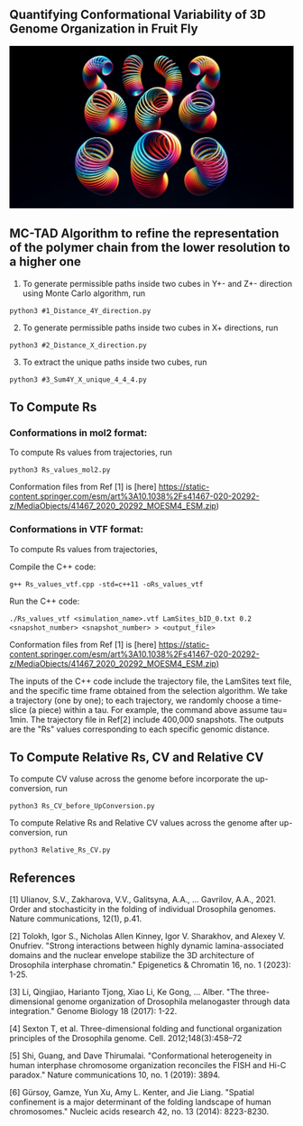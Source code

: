 ## Quantifying Conformational Variability of 3D Genome Organization in Fruit Fly
![Slinkies](figures/slinkies.png)

## MC-TAD Algorithm to refine the representation of the polymer chain from the lower resolution to a higher one

1.  To generate permissible paths inside two cubes in Y+- and Z+- direction using Monte Carlo algorithm, run
```
python3 #1_Distance_4Y_direction.py
```
2. To generate permissible paths inside two cubes in X+ directions, run
```
python3 #2_Distance_X_direction.py
```
3. To extract the unique paths inside two cubes, run
```
python3 #3_Sum4Y_X_unique_4_4_4.py 
```

## To Compute Rs 

### Conformations in mol2 format:
To compute Rs values from trajectories, run
```
python3 Rs_values_mol2.py
```
Conformation files from Ref [1] is [here] https://static-content.springer.com/esm/art%3A10.1038%2Fs41467-020-20292-z/MediaObjects/41467_2020_20292_MOESM4_ESM.zip)

### Conformations in VTF format:
To compute Rs values from trajectories, 

Compile the C++ code:
```
g++ Rs_values_vtf.cpp -std=c++11 -oRs_values_vtf
````
Run the C++ code:

```
./Rs_values_vtf <simulation_name>.vtf LamSites_bID_0.txt 0.2 <snapshot_number> <snapshot_number> > <output_file>
```
 Conformation files from Ref [1] is [here] [https://static-content.springer.com/esm/art%3A10.1038%2Fs41467-020-20292-z/MediaObjects/41467_2020_20292_MOESM4_ESM.zip)](http://people.cs.vt.edu/%7Eonufriev/CODES/DROSOPHILA_NUCLEUS.zip)   
 
The inputs of the C++ code include the trajectory file, the LamSites text file, and the specific time frame obtained from the selection algorithm. We take a trajectory (one by one);
to each trajectory, we randomly choose a time-slice (a piece) within a tau. For example, the command above assume tau= 1min. The trajectory file in Ref[2] include 400,000 snapshots.
The outputs are the "Rs" values corresponding to each specific genomic distance.

## To Compute Relative Rs, CV and Relative CV 
To compute CV valuse across the genome before incorporate the up-conversion, run
```
python3 Rs_CV_before_UpConversion.py
```
To compute Relative Rs and Relative CV values across the genome after up-conversion, run
```
python3 Relative_Rs_CV.py
```


## References

[1] Ulianov, S.V., Zakharova, V.V., Galitsyna, A.A., ... Gavrilov, A.A., 2021. Order and stochasticity in the folding of individual Drosophila genomes. Nature communications, 12(1), p.41.

[2] Tolokh, Igor S., Nicholas Allen Kinney, Igor V. Sharakhov, and Alexey V. Onufriev. "Strong interactions between highly dynamic lamina-associated domains and the nuclear envelope stabilize the 3D architecture of Drosophila interphase chromatin." Epigenetics & Chromatin 16, no. 1 (2023): 1-25.

[3] Li, Qingjiao, Harianto Tjong, Xiao Li, Ke Gong, ... Alber. "The three-dimensional genome organization of Drosophila melanogaster through data integration." Genome Biology 18 (2017): 1-22.

[4] Sexton T, et al. Three-dimensional folding and functional organization principles of the Drosophila genome. Cell. 2012;148(3):458–72

[5] Shi, Guang, and Dave Thirumalai. "Conformational heterogeneity in human interphase chromosome organization reconciles the FISH and Hi-C paradox." Nature communications 10, no. 1 (2019): 3894.

[6] Gürsoy, Gamze, Yun Xu, Amy L. Kenter, and Jie Liang. "Spatial confinement is a major determinant of the folding landscape of human chromosomes." Nucleic acids research 42, no. 13 (2014): 8223-8230.


